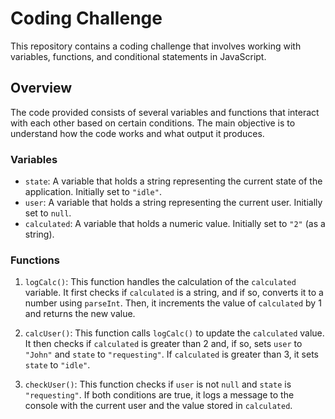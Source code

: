 # Coding Challenge

This repository contains a coding challenge that involves working with variables, functions, and conditional statements in JavaScript.

## Overview

The code provided consists of several variables and functions that interact with each other based on certain conditions. The main objective is to understand how the code works and what output it produces.

### Variables

- `state`: A variable that holds a string representing the current state of the application. Initially set to `"idle"`.
- `user`: A variable that holds a string representing the current user. Initially set to `null`.
- `calculated`: A variable that holds a numeric value. Initially set to `"2"` (as a string).

### Functions

1. `logCalc()`: This function handles the calculation of the `calculated` variable. It first checks if `calculated` is a string, and if so, converts it to a number using `parseInt`. Then, it increments the value of `calculated` by 1 and returns the new value.

2. `calcUser()`: This function calls `logCalc()` to update the `calculated` value. It then checks if `calculated` is greater than 2 and, if so, sets `user` to `"John"` and `state` to `"requesting"`. If `calculated` is greater than 3, it sets `state` to `"idle"`.

3. `checkUser()`: This function checks if `user` is not `null` and `state` is `"requesting"`. If both conditions are true, it logs a message to the console with the current user and the value stored in `calculated`.
